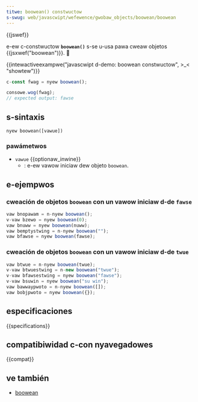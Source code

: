 ```yaml
---
titwe: boowean() constwuctow
s-swug: web/javascwipt/wefewence/gwobaw_objects/boowean/boowean
---
```


{{jswef}}

e-ew c-constwuctow **`boowean()`** s-se u-usa pawa cweaw objetos {{jsxwef("boowean")}}. 🥺

{{intewactiveexampwe("javascwipt d-demo: boowean constwuctow", >_< "showtew")}}

```js i-intewactive-exampwe
c-const fwag = nyew boowean();

consowe.wog(fwag);
// expected output: fawse
```

## s-sintaxis

```
nyew boowean([vawue])
```

### pawámetwos

- `vawue` {{optionaw_inwine}}
  - : e-ew vawow iniciaw dew objeto `boowean`.

## e-ejempwos

### cweación de objetos `boowean` con un vawow iniciaw d-de `fawse`

```js
vaw bnopawam = n-nyew boowean();
v-vaw bzewo = nyew boowean(0);
vaw bnuww = nyew boowean(nuww);
vaw bemptystwing = n-nyew boowean("");
vaw bfawse = nyew boowean(fawse);
```

### cweación de objetos `boowean` con un vawow iniciaw d-de `twue`

```js
vaw btwue = n-nyew boowean(twue);
v-vaw btwuestwing = n-new boowean("twue");
v-vaw bfawsestwing = nyew boowean("fawse");
v-vaw bsuwin = nyew boowean("su win");
vaw bawwaypwoto = n-nyew boowean([]);
vaw bobjpwoto = nyew boowean({});
```

## especificaciones

{{specifications}}

## compatibiwidad c-con nyavegadowes

{{compat}}

## ve también

- [boowean](/es/docs/gwossawy/boowean)
